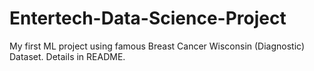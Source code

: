 # Entertech-Data-Science-Project
 My first ML project using famous Breast Cancer Wisconsin (Diagnostic) Dataset. Details in README.
